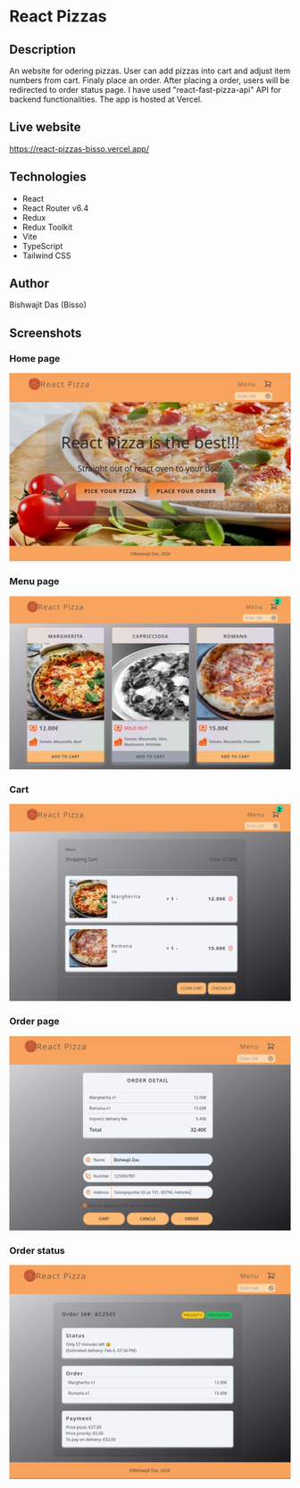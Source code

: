 # React Pizzas

## Description

An website for odering pizzas. User can add pizzas into cart and adjust item numbers from cart. Finaly place an order. After placing a order, users will be redirected to order status page. I have used "react-fast-pizza-api" API for backend functionalities. The app is hosted at Vercel.

## Live website

<a href="https://react-pizzas-bisso.vercel.app/" target="_blanck">https://react-pizzas-bisso.vercel.app/</a>

## Technologies

- React
- React Router v6.4
- Redux
- Redux Toolkit
- Vite
- TypeScript
- Tailwind CSS

## Author

Bishwajit Das (Bisso)

## Screenshots

### Home page

![home page](project_screen_shorts/homepage.png)

### Menu page

![menu page](project_screen_shorts/menu_page.png)

### Cart

![cart page](project_screen_shorts/cart.png)

### Order page

![order page](project_screen_shorts/order.png)

### Order status

![order status](project_screen_shorts/order_status.png)
